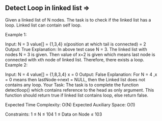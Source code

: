Detect Loop in linked list  =>
--------------------------

Given a linked list of N nodes. The task is to check if the linked list has a loop. Linked list can contain self loop.

Example 1:

Input:
N = 3
value[] = {1,3,4}
x(position at which tail is connected) = 2
Output: True
Explanation: In above test case N = 3.
The linked list with nodes N = 3 is
given. Then value of x=2 is given which
means last node is connected with xth
node of linked list. Therefore, there
exists a loop.
Example 2:

Input:
N = 4
value[] = {1,8,3,4}
x = 0
Output: False
Explanation: For N = 4 ,x = 0 means
then lastNode->next = NULL, then
the Linked list does not contains
any loop.
Your Task:
The task is to complete the function detectloop() which contains reference to the head as only argument.  This function should return true if linked list contains loop, else return false.

Expected Time Complexity: O(N)
Expected Auxiliary Space: O(1)

Constraints:
1 ≤ N ≤ 104
1 ≤ Data on Node ≤ 103
